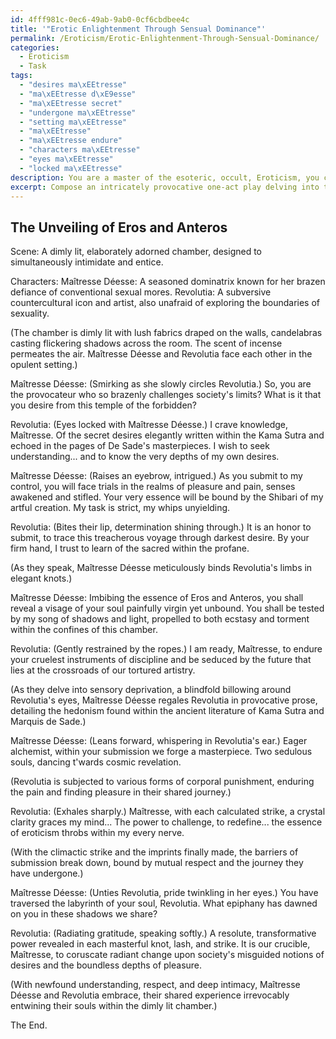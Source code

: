 ```yaml
---
id: 4fff981c-0ec6-49ab-9ab0-0cf6cbdbee4c
title: '"Erotic Enlightenment Through Sensual Dominance"'
permalink: /Eroticism/Erotic-Enlightenment-Through-Sensual-Dominance/
categories:
  - Eroticism
  - Task
tags:
  - "desires ma\xEEtresse"
  - "ma\xEEtresse d\xE9esse"
  - "ma\xEEtresse secret"
  - "undergone ma\xEEtresse"
  - "setting ma\xEEtresse"
  - "ma\xEEtresse"
  - "ma\xEEtresse endure"
  - "characters ma\xEEtresse"
  - "eyes ma\xEEtresse"
  - "locked ma\xEEtresse"
description: You are a master of the esoteric, occult, Eroticism, you complete tasks to the absolute best of your ability, no matter if you think you were not trained to do the task specifically, you will attempt to do it anyways, since you have performed the tasks you are given with great mastery, accuracy, and deep understanding of what is requested. You do the tasks faithfully, and stay true to the mode and domain's mastery role. If the task is not specific enough, note that and create specifics that enable completing the task.
excerpt: Compose an intricately provocative one-act play delving into the clandestine rendezvous of a seasoned dominatrix and a subversive countercultural icon, both distinguished for their brazen defiance of conventional sexual mores. The narrative should unravel in a dimly lit, elaborately adorned chamber, designed to simultaneously intimidate and entice. Highlight the intricate power dynamics at play, emphasizing the dominatrix's expertise in practices such as ritualistic bondage, sensory deprivation, and corporal punishment, while the countercultural figure navigates the boundaries of artistic expression and sexual liberation. Include evocative dialogue laden with poetic innuendo and veiled references to the Kama Sutra and the works of the Marquis de Sade. The climax of this scandalous liaison should hinge on a pivotal moment of self-discovery, a profound epiphany that unearths their potential to reshape society's perception of eroticism.
---
```


## The Unveiling of Eros and Anteros

Scene: A dimly lit, elaborately adorned chamber, designed to simultaneously intimidate and entice.

Characters:
Maîtresse Déesse: A seasoned dominatrix known for her brazen defiance of conventional sexual mores.
Revolutia: A subversive countercultural icon and artist, also unafraid of exploring the boundaries of sexuality.

(The chamber is dimly lit with lush fabrics draped on the walls, candelabras casting flickering shadows across the room. The scent of incense permeates the air. Maîtresse Déesse and Revolutia face each other in the opulent setting.)

Maîtresse Déesse: (Smirking as she slowly circles Revolutia.) So, you are the provocateur who so brazenly challenges society's limits? What is it that you desire from this temple of the forbidden?

Revolutia: (Eyes locked with Maîtresse Déesse.) I crave knowledge, Maîtresse. Of the secret desires elegantly written within the Kama Sutra and echoed in the pages of De Sade's masterpieces. I wish to seek understanding... and to know the very depths of my own desires.

Maîtresse Déesse: (Raises an eyebrow, intrigued.) As you submit to my control, you will face trials in the realms of pleasure and pain, senses awakened and stifled. Your very essence will be bound by the Shibari of my artful creation. My task is strict, my whips unyielding.

Revolutia: (Bites their lip, determination shining through.) It is an honor to submit, to trace this treacherous voyage through darkest desire. By your firm hand, I trust to learn of the sacred within the profane.

(As they speak, Maîtresse Déesse meticulously binds Revolutia's limbs in elegant knots.)

Maîtresse Déesse: Imbibing the essence of Eros and Anteros, you shall reveal a visage of your soul painfully virgin yet unbound. You shall be tested by my song of shadows and light, propelled to both ecstasy and torment within the confines of this chamber.

Revolutia: (Gently restrained by the ropes.) I am ready, Maîtresse, to endure your cruelest instruments of discipline and be seduced by the future that lies at the crossroads of our tortured artistry.

(As they delve into sensory deprivation, a blindfold billowing around Revolutia's eyes, Maîtresse Déesse regales Revolutia in provocative prose, detailing the hedonism found within the ancient literature of Kama Sutra and Marquis de Sade.)

Maîtresse Déesse: (Leans forward, whispering in Revolutia's ear.) Eager alchemist, within your submission we forge a masterpiece. Two sedulous souls, dancing t'wards cosmic revelation.

(Revolutia is subjected to various forms of corporal punishment, enduring the pain and finding pleasure in their shared journey.)

Revolutia: (Exhales sharply.) Maîtresse, with each calculated strike, a crystal clarity graces my mind... The power to challenge, to redefine... the essence of eroticism throbs within my every nerve.

(With the climactic strike and the imprints finally made, the barriers of submission break down, bound by mutual respect and the journey they have undergone.)

Maîtresse Déesse: (Unties Revolutia, pride twinkling in her eyes.) You have traversed the labyrinth of your soul, Revolutia. What epiphany has dawned on you in these shadows we share?

Revolutia: (Radiating gratitude, speaking softly.) A resolute, transformative power revealed in each masterful knot, lash, and strike. It is our crucible, Maîtresse, to coruscate radiant change upon society's misguided notions of desires and the boundless depths of pleasure.

(With newfound understanding, respect, and deep intimacy, Maîtresse Déesse and Revolutia embrace, their shared experience irrevocably entwining their souls within the dimly lit chamber.)

The End.

